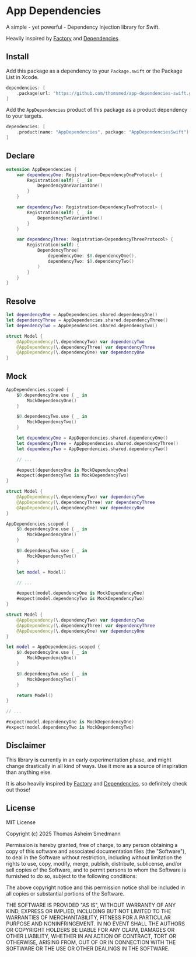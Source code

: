 # App Dependencies

A simple - yet powerful - Dependency Injection library for Swift.

Heavily inspired by [Factory](https://github.com/hmlongco/Factory) and [Dependencies](https://github.com/pointfreeco/swift-dependencies). 

## Install

Add this package as a dependency to your `Package.swift` or the Package List in Xcode.

```swift
dependencies: [
    .package(url: "https://github.com/thomsmed/app-dependencies-swift.git", .branch: "main)
]
```

Add the `AppDependencies` product of this package as a product dependency to your targets.

```swift
dependencies: [
    .product(name: "AppDependencies", package: "AppDependenciesSwift")
]
```

## Declare

```swift
extension AppDependencies {
    var dependencyOne: Registration<DependencyOneProtocol> {
        Registration(self) { _ in
            DependencyOneVariantOne()
        }
    }

    var dependencyTwo: Registration<DependencyTwoProtocol> {
        Registration(self) { _ in
            DependencyTwoVariantOne()
        }
    }

    var dependencyThree: Registration<DependencyThreeProtocol> {
        Registration(self) {
            DependencyThree(
                dependencyOne: $0.dependencyOne(),
                dependencyTwo: $0.dependencyTwo()
            )
        }
    }
}
```

## Resolve

```swift
let dependencyOne = AppDependencies.shared.dependencyOne()
let dependencyThree = AppDependencies.shared.dependencyThree()
let dependencyTwo = AppDependencies.shared.dependencyTwo()
```

```swift
struct Model {
    @AppDependency(\.dependencyTwo) var dependencyTwo
    @AppDependency(\.dependencyThree) var dependencyThree
    @AppDependency(\.dependencyOne) var dependencyOne
}
```

## Mock

```swift
AppDependencies.scoped {
    $0.dependencyOne.use { _ in
        MockDependencyOne()
    }

    $0.dependencyTwo.use { _ in
        MockDependencyTwo()
    }

    let dependencyOne = AppDependencies.shared.dependencyOne()
    let dependencyThree = AppDependencies.shared.dependencyThree()
    let dependencyTwo = AppDependencies.shared.dependencyTwo()

    // ...

    #expect(dependencyOne is MockDependencyOne)
    #expect(dependencyTwo is MockDependencyTwo)
}
```

```swift
struct Model {
    @AppDependency(\.dependencyTwo) var dependencyTwo
    @AppDependency(\.dependencyThree) var dependencyThree
    @AppDependency(\.dependencyOne) var dependencyOne
}

AppDependencies.scoped {
    $0.dependencyOne.use { _ in
        MockDependencyOne()
    }

    $0.dependencyTwo.use { _ in
        MockDependencyTwo()
    }

    let model = Model()

    // ...

    #expect(model.dependencyOne is MockDependencyOne)
    #expect(model.dependencyTwo is MockDependencyTwo)
}
```

```swift
struct Model {
    @AppDependency(\.dependencyTwo) var dependencyTwo
    @AppDependency(\.dependencyThree) var dependencyThree
    @AppDependency(\.dependencyOne) var dependencyOne
}

let model = AppDependencies.scoped {
    $0.dependencyOne.use { _ in
        MockDependencyOne()
    }

    $0.dependencyTwo.use { _ in
        MockDependencyTwo()
    }

    return Model()
}

// ...

#expect(model.dependencyOne is MockDependencyOne)
#expect(model.dependencyTwo is MockDependencyTwo)
```

## Disclaimer

This library is currently in an early experimentation phase, and might change drastically in all kind of ways.
Use it more as a source of inspiration than anything else.

It is also heavily inspired by [Factory](https://github.com/hmlongco/Factory) and [Dependencies](https://github.com/pointfreeco/swift-dependencies), so definitely check out those! 

## License

MIT License

Copyright (c) 2025 Thomas Asheim Smedmann

Permission is hereby granted, free of charge, to any person obtaining a copy
of this software and associated documentation files (the "Software"), to deal
in the Software without restriction, including without limitation the rights
to use, copy, modify, merge, publish, distribute, sublicense, and/or sell
copies of the Software, and to permit persons to whom the Software is
furnished to do so, subject to the following conditions:

The above copyright notice and this permission notice shall be included in all
copies or substantial portions of the Software.

THE SOFTWARE IS PROVIDED "AS IS", WITHOUT WARRANTY OF ANY KIND, EXPRESS OR
IMPLIED, INCLUDING BUT NOT LIMITED TO THE WARRANTIES OF MERCHANTABILITY,
FITNESS FOR A PARTICULAR PURPOSE AND NONINFRINGEMENT. IN NO EVENT SHALL THE
AUTHORS OR COPYRIGHT HOLDERS BE LIABLE FOR ANY CLAIM, DAMAGES OR OTHER
LIABILITY, WHETHER IN AN ACTION OF CONTRACT, TORT OR OTHERWISE, ARISING FROM,
OUT OF OR IN CONNECTION WITH THE SOFTWARE OR THE USE OR OTHER DEALINGS IN THE
SOFTWARE.
